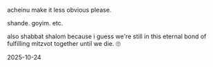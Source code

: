 acheinu make it less obvious please.  

shande. goyim. etc.  

also shabbat shalom because i guess we're still in this eternal bond of fulfilling mitzvot together until we die. 🙄  

2025-10-24  
